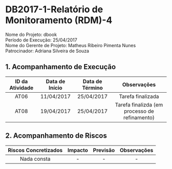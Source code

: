 # DB2017-1-Relatório de Monitoramento (RDM)-4

Nome do Projeto: dbook    
Período de Execução: 25/04/2017  
Nome do Gerente de Projeto: Matheus Ribeiro Pimenta Nunes    
Patrocinador: Adriana Silveira de Souza    

## 1. Acompanhamento de Execução

| ID da Atividade | Data de Início | Data de Término | Observações | 
|:---------------:|:--------------:|:---------------:|:-----------:|
| AT06 | 11/04/2017 | 25/04/2017 | Tarefa finalizada |
| AT08 | 19/04/2017 | 25/04/2017 | Tarefa finalizda (em processo de refinamento) |

## 2. Acompanhamento de Riscos

| Riscos Concretizados | Impacto | Previsão | Observações |
|:--------------------:|:-------:|:--------:|:-----------:|
| Nada consta | - | - | - |
